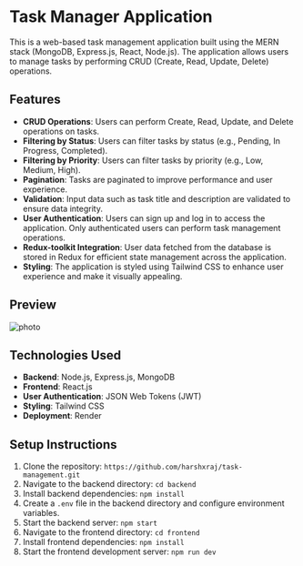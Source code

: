# Task Manager Application
This is a web-based task management application built using the MERN stack (MongoDB, Express.js, React, Node.js). The application allows users to manage tasks by performing CRUD (Create, Read, Update, Delete) operations.

## Features
- **CRUD Operations**: Users can perform Create, Read, Update, and Delete operations on tasks.
- **Filtering by Status**: Users can filter tasks by status (e.g., Pending, In Progress, Completed).
- **Filtering by Priority**: Users can filter tasks by priority (e.g., Low, Medium, High).
- **Pagination**: Tasks are paginated to improve performance and user experience.
- **Validation**: Input data such as task title and description are validated to ensure data integrity.
- **User Authentication**: Users can sign up and log in to access the application. Only authenticated users can perform task management operations.
- **Redux-toolkit Integration**: User data fetched from the database is stored in Redux for efficient state management across the application.
- **Styling**: The application is styled using Tailwind CSS to enhance user experience and make it visually appealing.

## Preview
![photo](https://github.com/harshxraj/task-management/assets/128404446/02ab5d0f-a93a-4f93-904d-70a8b311405c)

## Technologies Used
- **Backend**: Node.js, Express.js, MongoDB
- **Frontend**: React.js
- **User Authentication**: JSON Web Tokens (JWT)
- **Styling**: Tailwind CSS
- **Deployment**: Render

## Setup Instructions

1. Clone the repository: `https://github.com/harshxraj/task-management.git`
2. Navigate to the backend directory: `cd backend`
3. Install backend dependencies: `npm install`
4. Create a `.env` file in the backend directory and configure environment variables.
5. Start the backend server: `npm start`
6. Navigate to the frontend directory: `cd frontend`
7. Install frontend dependencies: `npm install`
8. Start the frontend development server: `npm run dev`

